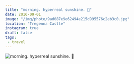 ```yaml
---
title: "morning. hyperreal sunshine. 🌲"
date: 2016-09-01
image: "/img/photo/9ad087e9e62494e215d995576c2eb3c0.jpg"
location: "Tregenna Castle"
instagram: true
draft: false
tags:
 - travel
---
```


![morning. hyperreal sunshine. 🌲](/img/photo/9ad087e9e62494e215d995576c2eb3c0.jpg)
